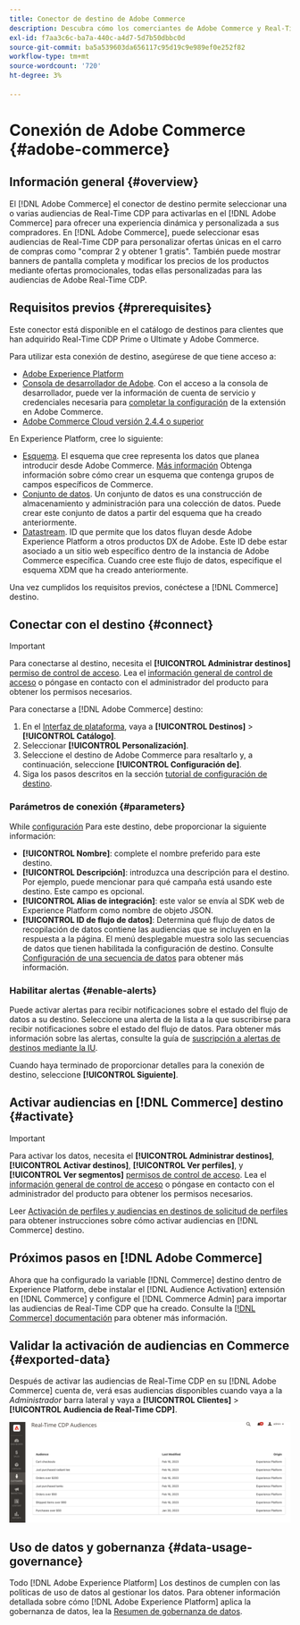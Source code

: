 ```yaml
---
title: Conector de destino de Adobe Commerce
description: Descubra cómo los comerciantes de Adobe Commerce y Real-Time CDP pueden personalizar la experiencia de compra ofreciendo promociones y contenido del sitio muy relevantes, personalizados para las audiencias de los clientes creadas y administradas dentro de Real-Time CDP.
exl-id: f7aa3c6c-ba7a-440c-a4d7-5d7b50dbbc0d
source-git-commit: ba5a539603da656117c95d19c9e989ef0e252f82
workflow-type: tm+mt
source-wordcount: '720'
ht-degree: 3%

---
```


# Conexión de Adobe Commerce {#adobe-commerce}

## Información general {#overview}

El [!DNL Adobe Commerce] el conector de destino permite seleccionar una o varias audiencias de Real-Time CDP para activarlas en el [!DNL Adobe Commerce] para ofrecer una experiencia dinámica y personalizada a sus compradores. En [!DNL Adobe Commerce], puede seleccionar esas audiencias de Real-Time CDP para personalizar ofertas únicas en el carro de compras como &quot;comprar 2 y obtener 1 gratis&quot;. También puede mostrar banners de pantalla completa y modificar los precios de los productos mediante ofertas promocionales, todas ellas personalizadas para las audiencias de Adobe Real-Time CDP.

## Requisitos previos {#prerequisites}

Este conector está disponible en el catálogo de destinos para clientes que han adquirido Real-Time CDP Prime o Ultimate y Adobe Commerce.

Para utilizar esta conexión de destino, asegúrese de que tiene acceso a:

- [Adobe Experience Platform](https://experience.adobe.com/)
- [Consola de desarrollador de Adobe](https://developer.adobe.com/developer-console/docs/guides/getting-started/). Con el acceso a la consola de desarrollador, puede ver la información de cuenta de servicio y credenciales necesaria para [completar la configuración](https://experienceleague.adobe.com/docs/commerce-admin/customers/customers-menu/audience-activation.html#configure-the-extension) de la extensión en Adobe Commerce.
- [Adobe Commerce Cloud versión 2.4.4 o superior](https://business.adobe.com/products/magento/magento-commerce.html)

En Experience Platform, cree lo siguiente:

- [Esquema](../../../xdm/schema/composition.md). El esquema que cree representa los datos que planea introducir desde Adobe Commerce. [Más información](https://experienceleague.adobe.com/docs/commerce-merchant-services/experience-platform-connector/fundamentals/update-xdm.html) Obtenga información sobre cómo crear un esquema que contenga grupos de campos específicos de Commerce.
- [Conjunto de datos](../../../catalog/datasets/user-guide.md#create). Un conjunto de datos es una construcción de almacenamiento y administración para una colección de datos. Puede crear este conjunto de datos a partir del esquema que ha creado anteriormente.
- [Datastream](../../../datastreams/overview.md#create). ID que permite que los datos fluyan desde Adobe Experience Platform a otros productos DX de Adobe. Este ID debe estar asociado a un sitio web específico dentro de la instancia de Adobe Commerce específica. Cuando cree este flujo de datos, especifique el esquema XDM que ha creado anteriormente.

Una vez cumplidos los requisitos previos, conéctese a [!DNL Commerce] destino.

## Conectar con el destino {#connect}

>[!IMPORTANT]
> 
>Para conectarse al destino, necesita el **[!UICONTROL Administrar destinos]** [permiso de control de acceso](/help/access-control/home.md#permissions). Lea el [información general de control de acceso](/help/access-control/ui/overview.md) o póngase en contacto con el administrador del producto para obtener los permisos necesarios.

Para conectarse a [!DNL Adobe Commerce] destino:

1. En el [Interfaz de plataforma](https://experience.adobe.com/platform/), vaya a **[!UICONTROL Destinos]** > **[!UICONTROL Catálogo]**.
1. Seleccionar **[!UICONTROL Personalización]**.
1. Seleccione el destino de Adobe Commerce para resaltarlo y, a continuación, seleccione **[!UICONTROL Configuración de]**.
1. Siga los pasos descritos en la sección [tutorial de configuración de destino](../../ui/connect-destination.md).

### Parámetros de conexión {#parameters}

While [configuración](../../ui/connect-destination.md) Para este destino, debe proporcionar la siguiente información:

- **[!UICONTROL Nombre]**: complete el nombre preferido para este destino.
- **[!UICONTROL Descripción]**: introduzca una descripción para el destino. Por ejemplo, puede mencionar para qué campaña está usando este destino. Este campo es opcional.
- **[!UICONTROL Alias de integración]**: este valor se envía al SDK web de Experience Platform como nombre de objeto JSON.
- **[!UICONTROL ID de flujo de datos]**: Determina qué flujo de datos de recopilación de datos contiene las audiencias que se incluyen en la respuesta a la página. El menú desplegable muestra solo las secuencias de datos que tienen habilitada la configuración de destino. Consulte [Configuración de una secuencia de datos](../../../datastreams/overview.md) para obtener más información.

### Habilitar alertas {#enable-alerts}

Puede activar alertas para recibir notificaciones sobre el estado del flujo de datos a su destino. Seleccione una alerta de la lista a la que suscribirse para recibir notificaciones sobre el estado del flujo de datos. Para obtener más información sobre las alertas, consulte la guía de [suscripción a alertas de destinos mediante la IU](../../ui/alerts.md).

Cuando haya terminado de proporcionar detalles para la conexión de destino, seleccione **[!UICONTROL Siguiente]**.

## Activar audiencias en [!DNL Commerce] destino {#activate}

>[!IMPORTANT]
> 
>Para activar los datos, necesita el **[!UICONTROL Administrar destinos]**, **[!UICONTROL Activar destinos]**, **[!UICONTROL Ver perfiles]**, y **[!UICONTROL Ver segmentos]** [permisos de control de acceso](/help/access-control/home.md#permissions). Lea el [información general de control de acceso](/help/access-control/ui/overview.md) o póngase en contacto con el administrador del producto para obtener los permisos necesarios.

Leer [Activación de perfiles y audiencias en destinos de solicitud de perfiles](../../ui/activate-edge-personalization-destinations.md) para obtener instrucciones sobre cómo activar audiencias en [!DNL Commerce] destino.

## Próximos pasos en [!DNL Adobe Commerce]

Ahora que ha configurado la variable [!DNL Commerce] destino dentro de Experience Platform, debe instalar el [!DNL Audience Activation] extensión en [!DNL Commerce] y configure el [!DNL Commerce Admin] para importar las audiencias de Real-Time CDP que ha creado. Consulte la [[!DNL Commerce] documentación](https://experienceleague.adobe.com/docs/commerce-admin/customers/customers-menu/audience-activation.html) para obtener más información.

## Validar la activación de audiencias en Commerce {#exported-data}

Después de activar las audiencias de Real-Time CDP en su [!DNL Adobe Commerce] cuenta de, verá esas audiencias disponibles cuando vaya a la _Administrador_ barra lateral y vaya a **[!UICONTROL Clientes]** > **[!UICONTROL Audiencia de Real-Time CDP]**.

![Panel de audiencias de Real-Time CDP](../../assets/catalog/personalization/adobe-commerce/audience-library.png)

## Uso de datos y gobernanza {#data-usage-governance}

Todo [!DNL Adobe Experience Platform] Los destinos de cumplen con las políticas de uso de datos al gestionar los datos. Para obtener información detallada sobre cómo [!DNL Adobe Experience Platform] aplica la gobernanza de datos, lea la [Resumen de gobernanza de datos](/help/data-governance/home.md).
